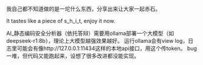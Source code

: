 我自己都不知道做的是一坨什么东西，分享出来让大家一起赤石。

It tastes like a piece of s_h_i_t, enjoy it now.

AI_静态编码安全分析器（依托答辩）需要用ollama部署一个大模型（如deepseek-r1:8b），理论上大模型越强效果越好。
运行ollama会有view log，日志里可能会有像http://127.0.0.1:11434这样的本地api接口，用这个传token。
bug一堆，但代码又能跑起来，设想了很多改进都没能实现。

